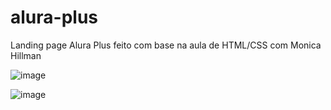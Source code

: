 # alura-plus
Landing page Alura Plus feito com base na aula de HTML/CSS com Monica Hillman

![image](https://user-images.githubusercontent.com/106198134/201432165-681fbc0c-ee4c-44ce-836d-d6b2c68b113f.png)

![image](https://user-images.githubusercontent.com/106198134/201432191-813b5a69-efff-4e1f-9485-4a5881b98b10.png)

